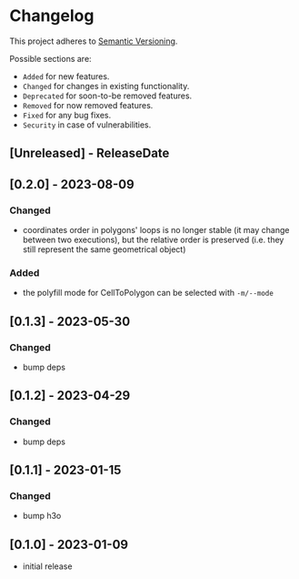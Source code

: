 # Changelog

This project adheres to [Semantic Versioning](https://semver.org/spec/v2.0.0.html).

Possible sections are:

- `Added` for new features.
- `Changed` for changes in existing functionality.
- `Deprecated` for soon-to-be removed features.
- `Removed` for now removed features.
- `Fixed` for any bug fixes.
- `Security` in case of vulnerabilities.

<!-- next-header -->
## [Unreleased] - ReleaseDate

## [0.2.0] - 2023-08-09

### Changed

- coordinates order in polygons' loops is no longer stable (it may change
  between two executions), but the relative order is preserved (i.e. they still
  represent the same geometrical object)

### Added

- the polyfill mode for CellToPolygon can be selected with `-m/--mode`

## [0.1.3] - 2023-05-30

### Changed

- bump deps

## [0.1.2] - 2023-04-29

### Changed

- bump deps

## [0.1.1] - 2023-01-15

### Changed

- bump h3o

## [0.1.0] - 2023-01-09

- initial release
